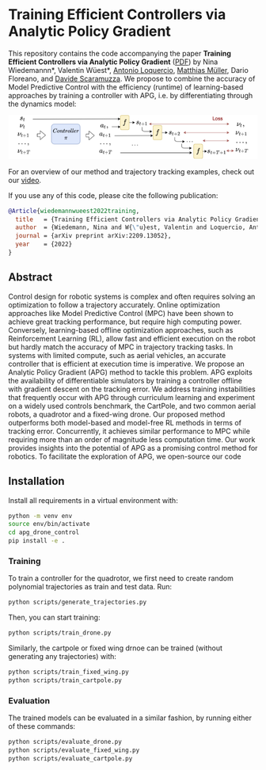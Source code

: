 # Training Efficient Controllers via Analytic Policy Gradient

This repository contains the code accompanying the paper **Training Efficient Controllers via Analytic Policy Gradient** ([PDF](https://arxiv.org/abs/2209.13052)) by Nina Wiedemannn*, Valentin Wüest*, [Antonio Loquercio](https://antonilo.github.io/), [Matthias Müller](https://matthias.pw/), Dario Floreano, and [Davide Scaramuzza](http://rpg.ifi.uzh.ch/people_scaramuzza.html). We propose to combine the accuracy of Model Predictive Control with the efficiency (runtime) of learning-based approaches by training a controller with APG, i.e. by differentiating through the dynamics model:

![Learning paradigm](assets/paradigm.png)

For an overview of our method and trajectory tracking examples, check out our [video](https://arxiv.org/src/2209.13052v1/anc/arxiv_video.mp4).

If you use any of this code, please cite the following publication:

```bibtex
@Article{wiedemannwueest2022training,
  title   = {Training Efficient Controllers via Analytic Policy Gradient},
  author  = {Wiedemann, Nina and W{\"u}est, Valentin and Loquercio, Antonio and M{\"u}ller, Matthias and Floreano, Dario and Scaramuzza, Davide},
  journal = {arXiv preprint arXiv:2209.13052},
  year    = {2022}
}
```

## Abstract

Control design for robotic systems is complex and often requires solving an optimization to follow a trajectory accurately. Online optimization approaches like Model Predictive Control (MPC) have been shown to achieve great tracking performance, but require high computing power. Conversely, learning-based offline optimization approaches, such as Reinforcement Learning (RL), allow fast and efficient execution on the robot but hardly match the accuracy of MPC in trajectory tracking tasks. In systems with limited compute, such as aerial vehicles, an accurate controller that is efficient at execution time is imperative. We propose an Analytic Policy Gradient (APG) method to tackle this problem. APG exploits the availability of differentiable simulators by training a controller offline with gradient descent on the tracking error. We address training instabilities that frequently occur with APG through curriculum learning and experiment on a widely used controls benchmark, the CartPole, and two common aerial robots, a quadrotor and a fixed-wing drone. Our proposed method outperforms both model-based and model-free RL methods in terms of tracking error. Concurrently, it achieves similar performance to MPC while requiring more than an order of magnitude less computation time. Our work provides insights into the potential of APG as a promising control method for robotics. To facilitate the exploration of APG, we open-source our code

## Installation

Install all requirements in a virtual environment with:
``` bash
python -m venv env
source env/bin/activate
cd apg_drone_control
pip install -e .
```

### Training

To train a controller for the quadrotor, we first need to create random polynomial trajectories as train and test data. Run:
``` bash
python scripts/generate_trajectories.py
```

Then, you can start training:
``` bash
python scripts/train_drone.py
```

Similarly, the cartpole or fixed wing drnoe can be trained (without generating any trajectories) with:
``` bash
python scripts/train_fixed_wing.py
python scripts/train_cartpole.py
```

### Evaluation

The trained models can be evaluated in a similar fashion, by running either of these commands:
``` bash
python scripts/evaluate_drone.py
python scripts/evaluate_fixed_wing.py
python scripts/evaluate_cartpole.py
```
